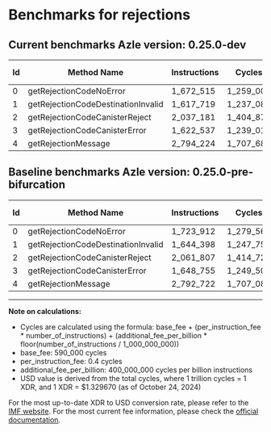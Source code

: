 # Benchmarks for rejections

## Current benchmarks Azle version: 0.25.0-dev

| Id  | Method Name                        | Instructions | Cycles    | USD           | USD/Million Calls | Change                             |
| --- | ---------------------------------- | ------------ | --------- | ------------- | ----------------- | ---------------------------------- |
| 0   | getRejectionCodeNoError            | 1_672_515    | 1_259_006 | $0.0000016741 | $1.67             | <font color="green">-51_397</font> |
| 1   | getRejectionCodeDestinationInvalid | 1_617_719    | 1_237_087 | $0.0000016449 | $1.64             | <font color="green">-26_679</font> |
| 2   | getRejectionCodeCanisterReject     | 2_037_181    | 1_404_872 | $0.0000018680 | $1.86             | <font color="green">-24_626</font> |
| 3   | getRejectionCodeCanisterError      | 1_622_537    | 1_239_014 | $0.0000016475 | $1.64             | <font color="green">-26_218</font> |
| 4   | getRejectionMessage                | 2_794_224    | 1_707_689 | $0.0000022707 | $2.27             | <font color="red">+1_502</font>    |

## Baseline benchmarks Azle version: 0.25.0-pre-bifurcation

| Id  | Method Name                        | Instructions | Cycles    | USD           | USD/Million Calls |
| --- | ---------------------------------- | ------------ | --------- | ------------- | ----------------- |
| 0   | getRejectionCodeNoError            | 1_723_912    | 1_279_564 | $0.0000017014 | $1.70             |
| 1   | getRejectionCodeDestinationInvalid | 1_644_398    | 1_247_759 | $0.0000016591 | $1.65             |
| 2   | getRejectionCodeCanisterReject     | 2_061_807    | 1_414_722 | $0.0000018811 | $1.88             |
| 3   | getRejectionCodeCanisterError      | 1_648_755    | 1_249_502 | $0.0000016614 | $1.66             |
| 4   | getRejectionMessage                | 2_792_722    | 1_707_088 | $0.0000022699 | $2.26             |

---

**Note on calculations:**

-   Cycles are calculated using the formula: base_fee + (per_instruction_fee \* number_of_instructions) + (additional_fee_per_billion \* floor(number_of_instructions / 1_000_000_000))
-   base_fee: 590_000 cycles
-   per_instruction_fee: 0.4 cycles
-   additional_fee_per_billion: 400_000_000 cycles per billion instructions
-   USD value is derived from the total cycles, where 1 trillion cycles = 1 XDR, and 1 XDR = $1.329670 (as of October 24, 2024)

For the most up-to-date XDR to USD conversion rate, please refer to the [IMF website](https://www.imf.org/external/np/fin/data/rms_sdrv.aspx).
For the most current fee information, please check the [official documentation](https://internetcomputer.org/docs/current/developer-docs/gas-cost#execution).
